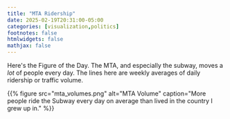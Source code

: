 ```yaml
---
title: "MTA Ridership"
date: 2025-02-19T20:31:00-05:00
categories: [visualization,politics]
footnotes: false
htmlwidgets: false
mathjax: false
---
```


Here's the Figure of the Day. The MTA, and especially the subway, moves a *lot* of people every day. The lines here are weekly averages of daily ridership or traffic volume. 

{{% figure src="mta_volumes.png" alt="MTA Volume" caption="More people ride the Subway every day on average than lived in the country I grew up in." %}}


